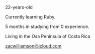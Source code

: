 22-years-old

Currently learning Ruby.

5 months in studying from 0 experience.

Living in the Osa Peninsula of Costa Rica

zacwilliamson@icloud.com
